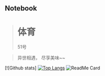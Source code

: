 ## Notebook 

># 体育
>51号

>异世相遇， 尽享美味~~

[![Github stats]
[![Top Langs](https://github-readme-stats.vercel.app/api/top-langs/?username=luguoba&layout=compact)](https://github.com/luguoba/github-readme-stats)
![ReadMe Card](https://github-readme-stats.vercel.app/api/pin/?username=luguoba&repo=luguoba.github.io)
